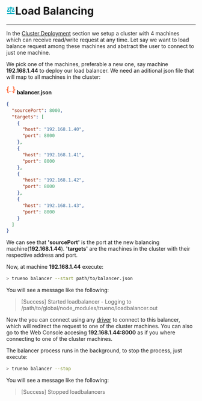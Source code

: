 # ![](../../assets/icons/scale-balance.png)Load Balancing

---

In the [Cluster Deployment](distributed-deployment.html) section we setup a cluster with 4 machines which can receive 
read/write request at any time. Let say we want to load balance request among these machines and abstract the user to 
connect to just one machine.

We pick one of the machines, preferable a new one, say machine **192.168.1.44** to deploy our load balancer. We need an aditional json file that will map to all machines in the cluster:

![](../../assets/icons/json.png) **balancer.json**
```json
{
  "sourcePort": 8000,
  "targets": [
    {
      "host": "192.168.1.40",
      "port": 8000
    },
    {
      "host": "192.168.1.41",
      "port": 8000
    },
    {
      "host": "192.168.1.42",
      "port": 8000
    },
    {
      "host": "192.168.1.43",
      "port": 8000
    }
  ]
}
```

We can see that **'sourcePort'** is the port at the new balancing machine(**192.168.1.44**). **'targets'** are the machines in the cluster with their respective address and port.

Now, at machine **192.168.1.44** execute:

  ```bash
  > trueno balancer --start path/to/balancer.json
  ```

You will see a message like the following:

> [Success] Started loadbalancer - Logging to /path/to/global/node_modules/trueno/loadbalancer.out

Now the you can connect using any [driver](../api-drivers/drivers-connectors/drivers-connectors.html) to connect to this balancer, which will redirect the request to one of the cluster machines. You can also go to the Web Console accesing **192.168.1.44:8000** as if you where connecting to one of the cluster machines.

The balancer process runs in the background, to stop the process, just execute:

  ```bash
  > trueno balancer --stop
  ```

You will see a message like the following:

> [Success] Stopped loadbalancers

